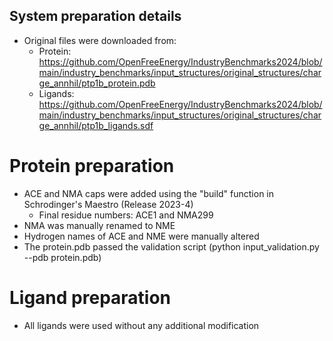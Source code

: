 ## System preparation details

* Original files were downloaded from:
	- Protein: https://github.com/OpenFreeEnergy/IndustryBenchmarks2024/blob/main/industry_benchmarks/input_structures/original_structures/charge_annhil/ptp1b_protein.pdb
	- Ligands: https://github.com/OpenFreeEnergy/IndustryBenchmarks2024/blob/main/industry_benchmarks/input_structures/original_structures/charge_annhil/ptp1b_ligands.sdf

# Protein preparation
* ACE and NMA caps were added using the "build" function in Schrodinger's Maestro (Release 2023-4)
	- Final residue numbers: ACE1 and NMA299
* NMA was manually renamed to NME
* Hydrogen names of ACE and NME were manually altered
* The protein.pdb passed the validation script (python input_validation.py --pdb protein.pdb)

# Ligand preparation
* All ligands were used without any additional modification
